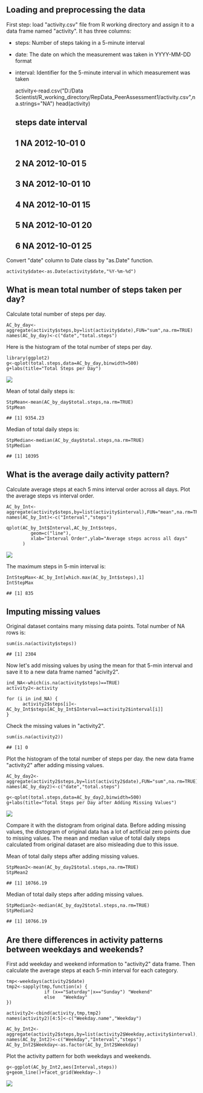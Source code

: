 Loading and preprocessing the data
----------------------------------

First step: load "activity.csv" file from R working directory and assign
it to a data frame named "activity". It has three columns:  
- steps: Number of steps taking in a 5-minute interval  
- date: The date on which the measurement was taken in YYYY-MM-DD
format  
- interval: Identifier for the 5-minute interval in which measurement
was taken

    activity<-read.csv("D:/Data Scientist/R_working_directory/RepData_PeerAssessment1/activity.csv",na.strings="NA")
    head(activity)

    ##   steps       date interval
    ## 1    NA 2012-10-01        0
    ## 2    NA 2012-10-01        5
    ## 3    NA 2012-10-01       10
    ## 4    NA 2012-10-01       15
    ## 5    NA 2012-10-01       20
    ## 6    NA 2012-10-01       25

Convert "date" column to Date class by "as.Date" function.

    activity$date<-as.Date(activity$date,"%Y-%m-%d")

What is mean total number of steps taken per day?
-------------------------------------------------

Calculate total number of steps per day.

    AC_by_day<-aggregate(activity$steps,by=list(activity$date),FUN="sum",na.rm=TRUE)
    names(AC_by_day)<-c("date","total.steps")

Here is the histogram of the total number of steps per day.

    library(ggplot2)
    g<-qplot(total.steps,data=AC_by_day,binwidth=500)
    g+labs(title="Total Steps per Day")

![](PA1_template_files/figure-markdown_strict/unnamed-chunk-1-1.png)

Mean of total daily steps is:

    StpMean<-mean(AC_by_day$total.steps,na.rm=TRUE)
    StpMean

    ## [1] 9354.23

Median of total daily steps is:

    StpMedian<-median(AC_by_day$total.steps,na.rm=TRUE)
    StpMedian

    ## [1] 10395

What is the average daily activity pattern?
-------------------------------------------

Calculate average steps at each 5 mins interval order across all days.
Plot the average steps vs interval order.

    AC_by_Int<-aggregate(activity$steps,by=list(activity$interval),FUN="mean",na.rm=TRUE)
    names(AC_by_Int)<-c("Interval","steps")

    qplot(AC_by_Int$Interval,AC_by_Int$steps,
             geom=c("line"),
             xlab="Interval Order",ylab="Average steps across all days"
          )

![](PA1_template_files/figure-markdown_strict/unnamed-chunk-4-1.png)

The maximum steps in 5-min interval is:

    IntStepMax<-AC_by_Int[which.max(AC_by_Int$steps),1]
    IntStepMax

    ## [1] 835

Imputing missing values
-----------------------

Original dataset contains many missing data points. Total number of NA
rows is:

    sum(is.na(activity$steps))

    ## [1] 2304

Now let's add missing values by using the mean for that 5-min interval
and save it to a new data frame named "acivity2".

    ind_NA<-which(is.na(activity$steps)==TRUE)
    activity2<-activity

    for (i in ind_NA) {
          activity2$steps[i]<-AC_by_Int$steps[AC_by_Int$Interval==activity2$interval[i]]
    }

Check the missing values in "activity2".

    sum(is.na(activity2))

    ## [1] 0

Plot the histogram of the total number of steps per day. the new data
frame "activity2" after adding missing values.

    AC_by_day2<-aggregate(activity2$steps,by=list(activity2$date),FUN="sum",na.rm=TRUE)
    names(AC_by_day2)<-c("date","total.steps")

    g<-qplot(total.steps,data=AC_by_day2,binwidth=500)
    g+labs(title="Total Steps per Day after Adding Missing Values")

![](PA1_template_files/figure-markdown_strict/unnamed-chunk-9-1.png)

Compare it with the distogram from original data. Before adding missing
values, the distogram of original data has a lot of actificial zero
points due to missing values. The mean and median value of total daily
steps calculated from original dataset are also misleading due to this
issue.

Mean of total daily steps after adding missing values.

    StpMean2<-mean(AC_by_day2$total.steps,na.rm=TRUE)
    StpMean2

    ## [1] 10766.19

Median of total daily steps after adding missing values.

    StpMedian2<-median(AC_by_day2$total.steps,na.rm=TRUE)
    StpMedian2

    ## [1] 10766.19

Are there differences in activity patterns between weekdays and weekends?
-------------------------------------------------------------------------

First add weekday and weekend information to "activity2" data frame.
Then calculate the average steps at each 5-min interval for each
category.

    tmp<-weekdays(activity2$date)
    tmp2<-sapply(tmp,function(x) {
                  if (x=="Saturday"|x=="Sunday") "Weekend"
                  else   "Weekday"
    })

    activity2<-cbind(activity,tmp,tmp2)
    names(activity2)[4:5]<-c("Weekday.name","Weekday")

    AC_by_Int2<-aggregate(activity2$steps,by=list(activity2$Weekday,activity$interval),FUN="mean",na.rm=TRUE)
    names(AC_by_Int2)<-c("Weekday","Interval","steps")
    AC_by_Int2$Weekday<-as.factor(AC_by_Int2$Weekday)

Plot the activity pattern for both weekdays and weekends.

    g<-ggplot(AC_by_Int2,aes(Interval,steps))
    g+geom_line()+facet_grid(Weekday~.)

![](PA1_template_files/figure-markdown_strict/unnamed-chunk-13-1.png)
